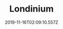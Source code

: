---
title: Londinium
artist: Archive
date: 2019-11-16T02:09:10.557Z
cover: tumblr_ohvtwyysjp1vfaqyoo1_1280.jpg
styles:
  - Trip pop
links:
  spotify: https://play.spotify.com/album/6SpDB8znJJGwcuoj2GW1cV
  youtube: https://music.youtube.com/watch?v=javNyyatPac
  applemusic: https://itunes.apple.com/gb/album/londinium/13433772?uo=4
  soundcloud: ""
  bandcamp: ""
  googleplay: https://play.google.com/music/m/Bgvdtia4jgfczivyjghcqv7npx4?signup_if_needed=1
  deezer: https://www.deezer.com/album/123427
---